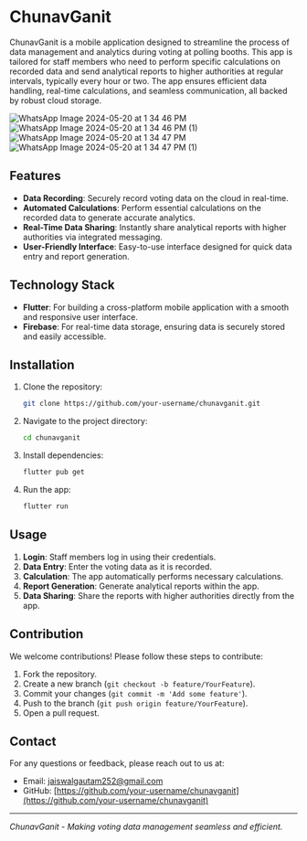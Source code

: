 # ChunavGanit

ChunavGanit is a mobile application designed to streamline the process of data management and analytics during voting at polling booths. This app is tailored for staff members who need to perform specific calculations on recorded data and send analytical reports to higher authorities at regular intervals, typically every hour or two. The app ensures efficient data handling, real-time calculations, and seamless communication, all backed by robust cloud storage.

![WhatsApp Image 2024-05-20 at 1 34 46 PM](https://github.com/Gautamjaiswal22/electionMaths/assets/72147394/a9b94e42-fc03-4f8f-96a5-aacf78bdd97e)
![WhatsApp Image 2024-05-20 at 1 34 46 PM (1)](https://github.com/Gautamjaiswal22/electionMaths/assets/72147394/f47f6708-fdb7-4e15-9367-471c16244798)
![WhatsApp Image 2024-05-20 at 1 34 47 PM](https://github.com/Gautamjaiswal22/electionMaths/assets/72147394/c24552f1-530d-45ee-b60b-2c3b7f285eab)
![WhatsApp Image 2024-05-20 at 1 34 47 PM (1)](https://github.com/Gautamjaiswal22/electionMaths/assets/72147394/5953c6d0-422f-48a9-8716-a9e7f36f2c52)


## Features

- **Data Recording**: Securely record voting data on the cloud in real-time.
- **Automated Calculations**: Perform essential calculations on the recorded data to generate accurate analytics.
- **Real-Time Data Sharing**: Instantly share analytical reports with higher authorities via integrated messaging.
- **User-Friendly Interface**: Easy-to-use interface designed for quick data entry and report generation.

## Technology Stack

- **Flutter**: For building a cross-platform mobile application with a smooth and responsive user interface.
- **Firebase**: For real-time data storage, ensuring data is securely stored and easily accessible.

## Installation

1. Clone the repository:
   ```sh
   git clone https://github.com/your-username/chunavganit.git
   ```

2. Navigate to the project directory:
   ```sh
   cd chunavganit
   ```

3. Install dependencies:
   ```sh
   flutter pub get
   ```

4. Run the app:
   ```sh
   flutter run
   ```

## Usage

1. **Login**: Staff members log in using their credentials.
2. **Data Entry**: Enter the voting data as it is recorded.
3. **Calculation**: The app automatically performs necessary calculations.
4. **Report Generation**: Generate analytical reports within the app.
5. **Data Sharing**: Share the reports with higher authorities directly from the app.

## Contribution

We welcome contributions! Please follow these steps to contribute:

1. Fork the repository.
2. Create a new branch (`git checkout -b feature/YourFeature`).
3. Commit your changes (`git commit -m 'Add some feature'`).
4. Push to the branch (`git push origin feature/YourFeature`).
5. Open a pull request.

## Contact

For any questions or feedback, please reach out to us at:
- Email: jaiswalgautam252@gmail.com
- GitHub: [https://github.com/your-username/chunavganit](https://github.com/your-username/chunavganit)

---

*ChunavGanit - Making voting data management seamless and efficient.*
